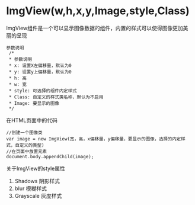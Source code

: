 # ImgView(w,h,x,y,Image,style,Class)
ImgView组件是一个可以显示图像数据的组件，内置的样式可以使得图像更加美丽的呈现

    参数说明
     /*
     * 参数说明
     * x: 设置X左偏移量，默认为0
     * y: 设置y上偏移量，默认为0
     * h: 高
     * w: 宽
     * style: 可选择的组件内定样式
     * Class: 自定义的样式类名称，默认为不启用
     * Image: 要显示的图像
     */

在HTML页面中的代码

    //创建一个图像类
    var image = new ImgView(宽，高，x偏移量，y偏移量，要显示的图像，选择的内定样式，自定义的类型)
    //在页面中放置元素
    document.body.appendChild(image);

关于ImgView的style属性
1. Shadows 阴影样式
2. blur 模糊样式
3. Grayscale 灰度样式